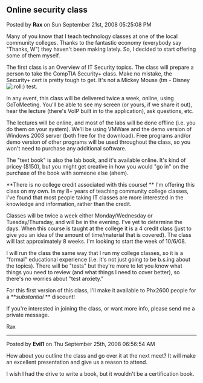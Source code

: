 ## Online security class
Posted by **Rax** on Sun September 21st, 2008 05:25:08 PM

Many of you know that I teach technology classes at one of the local community colleges. Thanks to the fantastic economy (everybody say "Thanks, W") they haven't been making lately.  So, I decided to start offering some of them myself.

The first class is an Overview of IT Security topics. The class will prepare a person to take the CompTIA Security+ class. Make no mistake, the Security+ cert is pretty tough to get. It's not a Mickey Mouse (tm - Disney  <!-- s:roll: --><img src="{SMILIES_PATH}/icon_rolleyes.gif" alt=":roll:" title="Rolling Eyes" /><!-- s:roll: -->) test.

In any event, this class will be delivered twice a week, online, using GoToMeeting. You'll be able to see my screen (or yours, if we share it out), hear the lecture (there's VoIP built in to the application), ask questions, etc.

The lectures will be online, and most of the labs will be done offline (i.e. you do them on your system). We'll be using VMWare and the demo version of Windows 2003 server (both free for the download).  Free programs and/or demo version of other programs will be used throughout the class, so you won't need to purchase any additional software.

The "text book" is also the lab book, and it's available online. It's kind of pricey ($150), but you might get creative in how you would "go in" on the purchase of the book with someone else (ahem).


**There is no college credit associated with this course! ** I'm offering this class  on my own. In my 8+ years of teaching community college classes, I've found that most people taking IT classes are more interested in the knowledge and information, rather than the credit.

Classes will be twice a week either Monday/Wednesday or Tuesday/Thursday, and will be in the evening. I've yet to determine the days. When this course is taught at the college it is a 4 credit class (just to give you an idea of the amount of time/material that is covered). The class will last approximately 8 weeks.  I'm looking to
start the week of 10/6/08.


I will run the class the same way that I run my college classes, so it is a "formal" educational experience (i.e. it's not just going to be b.s.ing about the topics). There will be "tests" but they're more to let you know what things you need to review (and what things I need to cover better), so there's no worries about "test anxiety."


For this first version of this class, I'll make it available to Phx2600 people for a **_substantial_ ** discount!

If you're interested in joining the class, or want more info, please send me a private message.

Rax

--------------------------------------------------------------------------------

Posted by **Evil1** on Thu September 25th, 2008 06:56:54 AM

How about you outline the class and go over it at the next meet? It will make an excellent presentation and give us a reason to attend. 

I wish I had the drive to write a book, but it wouldn't be a certification book.
